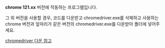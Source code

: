 **chrome 121.xx** 버전에 작동하는 프로그램입니다.

그 외 버전을 사용할 경우, 코드를 다운받고 chromedriver.exe를 삭제하고 사용하는 chrome 버전과 앞자리가 같은 버전의 chromedriver.exe를 다운받아 폴더에 넣어주세요.

[chromedriver 다운 참고](https://to-all-rounder.tistory.com/entry/ChromeDriver-%EB%B2%84%EC%A0%84%EB%B3%84-%EB%8B%A4%EC%9A%B4%EB%A1%9C%EB%93%9C)


